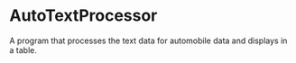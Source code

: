 # AutoTextProcessor
A program that processes the text data for automobile data and displays in a table.
